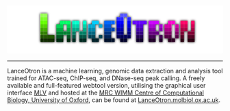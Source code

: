 <p align="center">
    <img src="LanceOtron_logo_shadow_dark.png" alt="LanceOtron logo">
</p>

------

LanceOtron is a machine learning, genomic data extraction and analysis tool trained for ATAC-seq, ChIP-seq, and DNase-seq peak calling. A freely available and full-featured webtool version, utilising the graphical user interface [MLV](https://mlv.molbiol.ox.ac.uk) and hosted at the [MRC WIMM Centre of Computational Biology, University of Oxford](https://www.imm.ox.ac.uk/research/units-and-centres/mrc-wimm-centre-for-computational-biology), can be found at [LanceOtron.molbiol.ox.ac.uk](https://lanceotron.molbiol.ox.ac.uk). 
